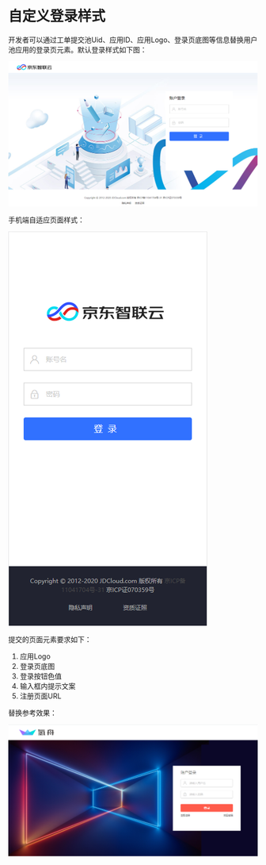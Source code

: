 # 自定义登录样式

开发者可以通过工单提交池Uid、应用ID、应用Logo、登录页底图等信息替换用户池应用的登录页元素。默认登录样式如下图：

![默认登录样式](../../../../image/IAS/Application-Management/5default-login.png)

手机端自适应页面样式：

![默认登录样式-手机端](../../../../image/IAS/Application-Management/6default-login.png)

提交的页面元素要求如下：
1. 应用Logo
2. 登录页底图
3. 登录按钮色值
4. 输入框内提示文案
5. 注册页面URL

替换参考效果：

![自定义登录样式](../../../../image/IAS/Application-Management/7cust-login.png)
